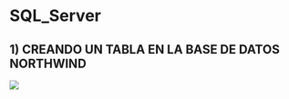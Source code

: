 # SQL_Server
## 1) CREANDO UN TABLA EN LA BASE DE DATOS NORTHWIND
![]("C:\Users\romad\Pictures\Screenshots\1.png")
